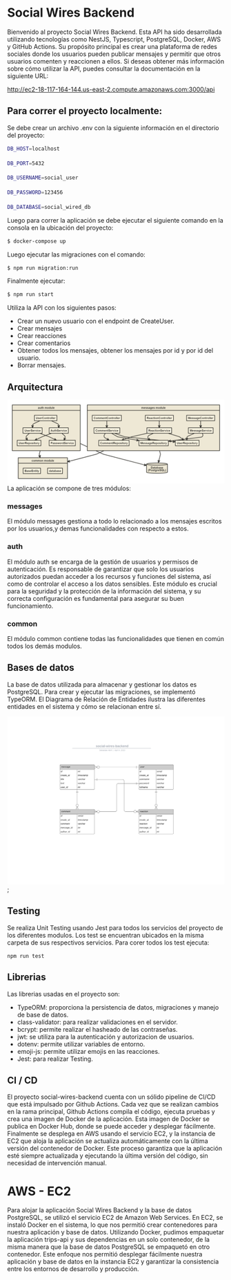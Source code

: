 
# Social Wires Backend
 Bienvenido al proyecto Social Wires Backend. Esta API ha sido desarrollada utilizando tecnologías como NestJS, Typescript, PostgreSQL, Docker, AWS y GitHub Actions. Su propósito principal es crear una plataforma de redes sociales donde los usuarios pueden publicar mensajes y permitir que otros usuarios comenten y reaccionen a ellos. Si deseas obtener más información sobre cómo utilizar la API, puedes consultar la documentación en la siguiente URL:

http://ec2-18-117-164-144.us-east-2.compute.amazonaws.com:3000/api

## Para correr el proyecto localmente:

Se debe crear un archivo .env con la siguiente información en el directorio del proyecto:
```bash
DB_HOST=localhost

DB_PORT=5432

DB_USERNAME=social_user

DB_PASSWORD=123456

DB_DATABASE=social_wired_db
```


Luego para correr la aplicación se debe ejecutar el siguiente comando en la consola en la ubicación del proyecto:

```bash
$ docker-compose up
```

Luego ejecutar las migraciones con el comando:

```bash
$ npm run migration:run
```

Finalmente ejecutar:

```bash
$ npm run start
```

Utiliza la API con los siguientes pasos:

- Crear un nuevo usuario con el endpoint de CreateUser.
- Crear mensajes
- Crear reacciones
- Crear comentarios
- Obtener todos los mensajes, obtener los mensajes por id y por id del usuario.
- Borrar mensajes.


## Arquitectura
![social-wires-architecture](./docs/social-wires-architecture.png)
La aplicación se compone de tres módulos:

### messages
El módulo messages gestiona a todo lo relacionado a los mensajes escritos por los usuarios,y demas funcionalidades con respecto a estos.

### auth
El módulo auth se encarga de la gestión de usuarios y permisos de autenticación. Es responsable de garantizar que solo los usuarios autorizados puedan acceder a los recursos y funciones del sistema, así como de controlar el acceso a los datos sensibles. Este módulo es crucial para la seguridad y la protección de la información del sistema, y su correcta configuración es fundamental para asegurar su buen funcionamiento.

### common
El módulo common contiene todas las funcionalidades que tienen en común todos los demás modulos.

## Bases de datos
La base de datos utilizada para almacenar y gestionar los datos es PostgreSQL. Para crear y ejecutar las migraciones, se implementó TypeORM. El Diagrama de Relación de Entidades ilustra las diferentes entidades en el sistema y cómo se relacionan entre sí.

![modeloEntidadRelacion](./docs/diagrama-entidad-relacion.png);

## Testing

Se realiza Unit Testing usando Jest para todos los servicios del proyecto de los diferentes modulos. Los test se encuentran ubicados en la misma carpeta de sus respectivos servicios. Para corer todos los test ejecuta:

```
npm run test
```

## Librerias
Las librerias usadas en el proyecto son:
- TypeORM: proporciona la persistencia de datos, migraciones y manejo de base de datos.
- class-validator: para realizar validaciones en el servidor.
- bcrypt: permite realizar el hasheado de las contraseñas.
- jwt: se utiliza para la autenticación y autorizacion de usuarios.
- dotenv: permite utilizar variables de entorno.
- emoji-js: permite utilizar emojis en las reacciones.
- Jest: para realizar Testing.

## CI / CD

El proyecto social-wires-backend cuenta con un sólido pipeline de CI/CD que está impulsado por Github Actions. Cada vez que se realizan cambios en la rama principal, Github Actions compila el código, ejecuta pruebas y crea una imagen de Docker de la aplicación. Esta imagen de Docker se publica en Docker Hub, donde se puede acceder y desplegar fácilmente. Finalmente se desplega en AWS usando el servicio EC2, y la instancia de EC2 que aloja la aplicación se actualiza automáticamente con la última versión del contenedor de Docker. Este proceso garantiza que la aplicación esté siempre actualizada y ejecutando la última versión del código, sin necesidad de intervención manual.

# AWS - EC2

Para alojar la aplicación Social Wires Backend y la base de datos PostgreSQL, se utilizó el servicio EC2 de Amazon Web Services. En EC2, se instaló Docker en el sistema, lo que nos permitió crear contenedores para nuestra aplicación y base de datos. Utilizando Docker, pudimos empaquetar la aplicación trips-api y sus dependencias en un solo contenedor, de la misma manera que la base de datos PostgreSQL se empaquetó en otro contenedor. Este enfoque nos permitió desplegar fácilmente nuestra aplicación y base de datos en la instancia EC2 y garantizar la consistencia entre los entornos de desarrollo y producción.








